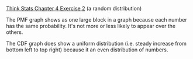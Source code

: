 [Think Stats Chapter 4 Exercise 2](http://greenteapress.com/thinkstats2/html/thinkstats2005.html#toc41) (a random distribution)

The PMF graph shows as one large block in a graph because each number has the same probability.  It's not more or less likely to appear over the others.

The CDF graph does show a uniform distribution (i.e. steady increase from bottom left to top right) because it an even distribution of numbers.
